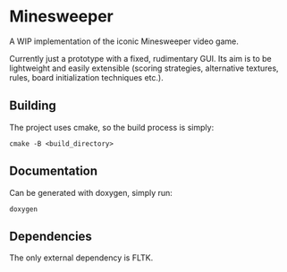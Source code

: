 # Minesweeper

A WIP implementation of the iconic Minesweeper video game.

Currently just a prototype with a fixed, rudimentary GUI.
Its aim is to be lightweight and easily extensible (scoring strategies, alternative textures, rules, board initialization techniques etc.).


## Building
The project uses cmake, so the build process is simply:

`cmake -B <build_directory>`

## Documentation
Can be generated with doxygen, simply run:

`doxygen`

## Dependencies
The only external dependency is FLTK.

